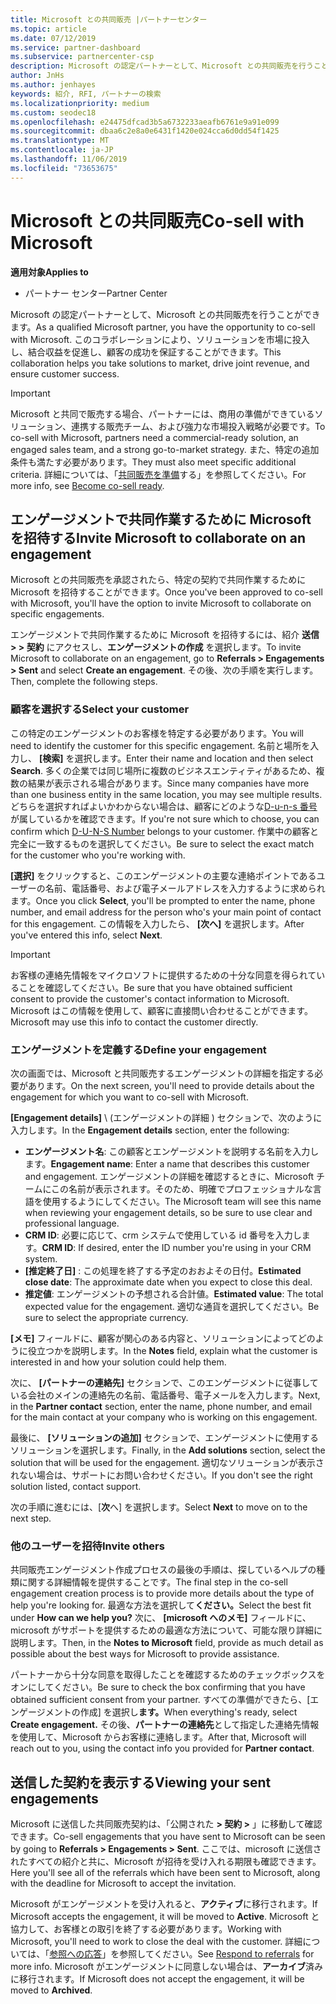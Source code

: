 ```yaml
---
title: Microsoft との共同販売 |パートナーセンター
ms.topic: article
ms.date: 07/12/2019
ms.service: partner-dashboard
ms.subservice: partnercenter-csp
description: Microsoft の認定パートナーとして、Microsoft との共同販売を行うことができます。 このコラボレーションにより、ソリューションを市場に投入し、結合収益を促進し、顧客の成功を保証することができます。
author: JnHs
ms.author: jenhayes
keywords: 紹介, RFI, パートナーの検索
ms.localizationpriority: medium
ms.custom: seodec18
ms.openlocfilehash: e24475dfcad3b5a6732233aeafb6761e9a91e099
ms.sourcegitcommit: dbaa6c2e8a0e6431f1420e024cca6d0dd54f1425
ms.translationtype: MT
ms.contentlocale: ja-JP
ms.lasthandoff: 11/06/2019
ms.locfileid: "73653675"
---
```

# <a name="co-sell-with-microsoft"></a><span data-ttu-id="34ec8-105">Microsoft との共同販売</span><span class="sxs-lookup"><span data-stu-id="34ec8-105">Co-sell with Microsoft</span></span>

<span data-ttu-id="34ec8-106">**適用対象**</span><span class="sxs-lookup"><span data-stu-id="34ec8-106">**Applies to**</span></span>

-  <span data-ttu-id="34ec8-107">パートナー センター</span><span class="sxs-lookup"><span data-stu-id="34ec8-107">Partner Center</span></span>

<span data-ttu-id="34ec8-108">Microsoft の認定パートナーとして、Microsoft との共同販売を行うことができます。</span><span class="sxs-lookup"><span data-stu-id="34ec8-108">As a qualified Microsoft partner, you have the opportunity to co-sell with Microsoft.</span></span> <span data-ttu-id="34ec8-109">このコラボレーションにより、ソリューションを市場に投入し、結合収益を促進し、顧客の成功を保証することができます。</span><span class="sxs-lookup"><span data-stu-id="34ec8-109">This collaboration helps you take solutions to market, drive joint revenue, and ensure customer success.</span></span>

> [!IMPORTANT]
> <span data-ttu-id="34ec8-110">Microsoft と共同で販売する場合、パートナーには、商用の準備ができているソリューション、連携する販売チーム、および強力な市場投入戦略が必要です。</span><span class="sxs-lookup"><span data-stu-id="34ec8-110">To co-sell with Microsoft, partners need a commercial-ready solution, an engaged sales team, and a strong go-to-market strategy.</span></span> <span data-ttu-id="34ec8-111">また、特定の追加条件も満たす必要があります。</span><span class="sxs-lookup"><span data-stu-id="34ec8-111">They must also meet specific additional criteria.</span></span> <span data-ttu-id="34ec8-112">詳細については、「[共同販売を準備](https://partner.microsoft.com/reach-customers/selling-with-microsoft#become-ready)する」を参照してください。</span><span class="sxs-lookup"><span data-stu-id="34ec8-112">For more info, see [Become co-sell ready](https://partner.microsoft.com/reach-customers/selling-with-microsoft#become-ready).</span></span>

## <a name="invite-microsoft-to-collaborate-on-an-engagement"></a><span data-ttu-id="34ec8-113">エンゲージメントで共同作業するために Microsoft を招待する</span><span class="sxs-lookup"><span data-stu-id="34ec8-113">Invite Microsoft to collaborate on an engagement</span></span>

<span data-ttu-id="34ec8-114">Microsoft との共同販売を承認されたら、特定の契約で共同作業するために Microsoft を招待することができます。</span><span class="sxs-lookup"><span data-stu-id="34ec8-114">Once you've been approved to co-sell with Microsoft, you'll have the option to invite Microsoft to collaborate on specific engagements.</span></span>

<span data-ttu-id="34ec8-115">エンゲージメントで共同作業するために Microsoft を招待するには、紹介 **送信 > > 契約** にアクセスし、**エンゲージメントの作成** を選択します。</span><span class="sxs-lookup"><span data-stu-id="34ec8-115">To invite Microsoft to collaborate on an engagement, go to **Referrals > Engagements > Sent** and select **Create an engagement**.</span></span> <span data-ttu-id="34ec8-116">その後、次の手順を実行します。</span><span class="sxs-lookup"><span data-stu-id="34ec8-116">Then, complete the following steps.</span></span>

### <a name="select-your-customer"></a><span data-ttu-id="34ec8-117">顧客を選択する</span><span class="sxs-lookup"><span data-stu-id="34ec8-117">Select your customer</span></span>

<span data-ttu-id="34ec8-118">この特定のエンゲージメントのお客様を特定する必要があります。</span><span class="sxs-lookup"><span data-stu-id="34ec8-118">You will need to identify the customer for this specific engagement.</span></span> <span data-ttu-id="34ec8-119">名前と場所を入力し、 **[検索]** を選択します。</span><span class="sxs-lookup"><span data-stu-id="34ec8-119">Enter their name and location and then select **Search**.</span></span> <span data-ttu-id="34ec8-120">多くの企業では同じ場所に複数のビジネスエンティティがあるため、複数の結果が表示される場合があります。</span><span class="sxs-lookup"><span data-stu-id="34ec8-120">Since many companies have more than one business entity in the same location, you may see multiple results.</span></span> <span data-ttu-id="34ec8-121">どちらを選択すればよいかわからない場合は、顧客にどのような[D-u-n-s 番号](https://www.dnb.com/duns-number.html)が属しているかを確認できます。</span><span class="sxs-lookup"><span data-stu-id="34ec8-121">If you're not sure which to choose, you can confirm which [D-U-N-S Number](https://www.dnb.com/duns-number.html) belongs to your customer.</span></span> <span data-ttu-id="34ec8-122">作業中の顧客と完全に一致するものを選択してください。</span><span class="sxs-lookup"><span data-stu-id="34ec8-122">Be sure to select the exact match for the customer who you're working with.</span></span> 

<span data-ttu-id="34ec8-123">**[選択]** をクリックすると、このエンゲージメントの主要な連絡ポイントであるユーザーの名前、電話番号、および電子メールアドレスを入力するように求められます。</span><span class="sxs-lookup"><span data-stu-id="34ec8-123">Once you click **Select**, you'll be prompted to enter the name, phone number, and email address for the person who's your main point of contact for this engagement.</span></span> <span data-ttu-id="34ec8-124">この情報を入力したら、 **[次へ]** を選択します。</span><span class="sxs-lookup"><span data-stu-id="34ec8-124">After you've entered this info, select **Next**.</span></span>

> [!IMPORTANT]
> <span data-ttu-id="34ec8-125">お客様の連絡先情報をマイクロソフトに提供するための十分な同意を得られていることを確認してください。</span><span class="sxs-lookup"><span data-stu-id="34ec8-125">Be sure that you have obtained sufficient consent to provide the customer's contact information to Microsoft.</span></span> <span data-ttu-id="34ec8-126">Microsoft はこの情報を使用して、顧客に直接問い合わせることができます。</span><span class="sxs-lookup"><span data-stu-id="34ec8-126">Microsoft may use this info to contact the customer directly.</span></span>

### <a name="define-your-engagement"></a><span data-ttu-id="34ec8-127">エンゲージメントを定義する</span><span class="sxs-lookup"><span data-stu-id="34ec8-127">Define your engagement</span></span>

<span data-ttu-id="34ec8-128">次の画面では、Microsoft と共同販売するエンゲージメントの詳細を指定する必要があります。</span><span class="sxs-lookup"><span data-stu-id="34ec8-128">On the next screen, you'll need to provide details about the engagement for which you want to co-sell with Microsoft.</span></span>

<span data-ttu-id="34ec8-129">**[Engagement details]** \ (エンゲージメントの詳細 \) セクションで、次のように入力します。</span><span class="sxs-lookup"><span data-stu-id="34ec8-129">In the **Engagement details** section, enter the following:</span></span>
- <span data-ttu-id="34ec8-130">**エンゲージメント名**: この顧客とエンゲージメントを説明する名前を入力します。</span><span class="sxs-lookup"><span data-stu-id="34ec8-130">**Engagement name**: Enter a name that describes this customer and engagement.</span></span> <span data-ttu-id="34ec8-131">エンゲージメントの詳細を確認するときに、Microsoft チームにこの名前が表示されます。そのため、明確でプロフェッショナルな言語を使用するようにしてください。</span><span class="sxs-lookup"><span data-stu-id="34ec8-131">The Microsoft team will see this name when reviewing your engagement details, so be sure to use clear and professional language.</span></span>
- <span data-ttu-id="34ec8-132">**CRM ID**: 必要に応じて、crm システムで使用している id 番号を入力します。</span><span class="sxs-lookup"><span data-stu-id="34ec8-132">**CRM ID**: If desired, enter the ID number you're using in your CRM system.</span></span>
- <span data-ttu-id="34ec8-133">**[推定終了日]** : この処理を終了する予定のおおよその日付。</span><span class="sxs-lookup"><span data-stu-id="34ec8-133">**Estimated close date**: The approximate date when you expect to close this deal.</span></span>
- <span data-ttu-id="34ec8-134">**推定値**: エンゲージメントの予想される合計値。</span><span class="sxs-lookup"><span data-stu-id="34ec8-134">**Estimated value**: The total expected value for the engagement.</span></span> <span data-ttu-id="34ec8-135">適切な通貨を選択してください。</span><span class="sxs-lookup"><span data-stu-id="34ec8-135">Be sure to select the appropriate currency.</span></span>

<span data-ttu-id="34ec8-136">**[メモ]** フィールドに、顧客が関心のある内容と、ソリューションによってどのように役立つかを説明します。</span><span class="sxs-lookup"><span data-stu-id="34ec8-136">In the **Notes** field, explain what the customer is interested in and how your solution could help them.</span></span>

 <span data-ttu-id="34ec8-137">次に、 **[パートナーの連絡先]** セクションで、このエンゲージメントに従事している会社のメインの連絡先の名前、電話番号、電子メールを入力します。</span><span class="sxs-lookup"><span data-stu-id="34ec8-137">Next, in the **Partner contact** section, enter the name, phone number, and email for the main contact at your company who is working on this engagement.</span></span>

<span data-ttu-id="34ec8-138">最後に、 **[ソリューションの追加]** セクションで、エンゲージメントに使用するソリューションを選択します。</span><span class="sxs-lookup"><span data-stu-id="34ec8-138">Finally, in the **Add solutions** section, select the solution that will be used for the engagement.</span></span> <span data-ttu-id="34ec8-139">適切なソリューションが表示されない場合は、サポートにお問い合わせください。</span><span class="sxs-lookup"><span data-stu-id="34ec8-139">If you don't see the right solution listed, contact support.</span></span>

<span data-ttu-id="34ec8-140">次の手順に進むには、[**次**へ] を選択します。</span><span class="sxs-lookup"><span data-stu-id="34ec8-140">Select **Next** to move on to the next step.</span></span>

### <a name="invite-others"></a><span data-ttu-id="34ec8-141">他のユーザーを招待</span><span class="sxs-lookup"><span data-stu-id="34ec8-141">Invite others</span></span>

<span data-ttu-id="34ec8-142">共同販売エンゲージメント作成プロセスの最後の手順は、探しているヘルプの種類に関する詳細情報を提供することです。</span><span class="sxs-lookup"><span data-stu-id="34ec8-142">The final step in the co-sell engagement creation process is to provide more details about the type of help you're looking for.</span></span> <span data-ttu-id="34ec8-143">最適な方法を選択して**ください。**</span><span class="sxs-lookup"><span data-stu-id="34ec8-143">Select the best fit under **How can we help you?**</span></span> <span data-ttu-id="34ec8-144">次に、 **[microsoft へのメモ]** フィールドに、microsoft がサポートを提供するための最適な方法について、可能な限り詳細に説明します。</span><span class="sxs-lookup"><span data-stu-id="34ec8-144">Then, in the **Notes to Microsoft** field, provide as much detail as possible about the best ways for Microsoft to provide assistance.</span></span>

<span data-ttu-id="34ec8-145">パートナーから十分な同意を取得したことを確認するためのチェックボックスをオンにしてください。</span><span class="sxs-lookup"><span data-stu-id="34ec8-145">Be sure to check the box confirming that you have obtained sufficient consent from your partner.</span></span> <span data-ttu-id="34ec8-146">すべての準備ができたら、[エンゲージメントの作成] を選択し**ます。**</span><span class="sxs-lookup"><span data-stu-id="34ec8-146">When everything's ready, select **Create engagement.**</span></span> <span data-ttu-id="34ec8-147">その後、**パートナーの連絡先**として指定した連絡先情報を使用して、Microsoft からお客様に連絡します。</span><span class="sxs-lookup"><span data-stu-id="34ec8-147">After that, Microsoft will reach out to you, using the contact info you provided for **Partner contact**.</span></span>

## <a name="viewing-your-sent-engagements"></a><span data-ttu-id="34ec8-148">送信した契約を表示する</span><span class="sxs-lookup"><span data-stu-id="34ec8-148">Viewing your sent engagements</span></span>

<span data-ttu-id="34ec8-149">Microsoft に送信した共同販売契約は、「公開された **> 契約 >** 」に移動して確認できます。</span><span class="sxs-lookup"><span data-stu-id="34ec8-149">Co-sell engagements that you have sent to Microsoft can be seen by going to **Referrals > Engagements > Sent**.</span></span> <span data-ttu-id="34ec8-150">ここでは、microsoft に送信されたすべての紹介と共に、Microsoft が招待を受け入れる期限も確認できます。</span><span class="sxs-lookup"><span data-stu-id="34ec8-150">Here you'll see all of the referrals which have been sent to Microsoft, along with the deadline for Microsoft to accept the invitation.</span></span>

<span data-ttu-id="34ec8-151">Microsoft がエンゲージメントを受け入れると、**アクティブ**に移行されます。</span><span class="sxs-lookup"><span data-stu-id="34ec8-151">If Microsoft accepts the engagement, it will be moved to **Active**.</span></span> <span data-ttu-id="34ec8-152">Microsoft と協力して、お客様との取引を終了する必要があります。</span><span class="sxs-lookup"><span data-stu-id="34ec8-152">Working with Microsoft, you'll need to work to close the deal with the customer.</span></span> <span data-ttu-id="34ec8-153">詳細については、「[参照への応答](responding-to-referrals.md)」を参照してください。</span><span class="sxs-lookup"><span data-stu-id="34ec8-153">See [Respond to referrals](responding-to-referrals.md) for more info.</span></span> <span data-ttu-id="34ec8-154">Microsoft がエンゲージメントに同意しない場合は、**アーカイブ**済みに移行されます。</span><span class="sxs-lookup"><span data-stu-id="34ec8-154">If Microsoft does not accept the engagement, it will be moved to **Archived**.</span></span>
